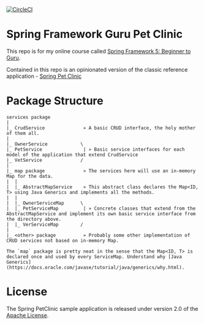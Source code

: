 [![CircleCI](https://circleci.com/gh/springframeworkguru/sfg-pet-clinic.svg?style=svg)](https://circleci.com/gh/springframeworkguru/sfg-pet-clinic)

# Spring Framework Guru Pet Clinic

This repo is for my online course called [Spring Framework 5: Beginner to Guru](https://www.udemy.com/spring-framework-5-beginner-to-guru/?couponCode=GITHUB_SFGPETCLINIC).

Contained in this repo is an opinionated version of the classic reference application - [Spring Pet Clinic](https://github.com/spring-projects/spring-petclinic)

# Package Structure

    services package
    |
    |_ CrudService              » A basic CRUD interface, the holy mother of them all.
    |
    |_ OwnerService            \
    |_ PetService               | » Basic service interfaces for each model of the application that extend CrudService     
    |_ VetService              /
    |
    |_ map package              » The services here will use an in-memory Map for the data.
    |  |
    |  |_ AbstractMapService    » This abstract class declares the Map<ID, T> using Java Generics and implements all the methods.
    |  |
    |  |_ OwnerServiceMap      \
    |  |_ PetServiceMap         | » Concrete classes that extend from the AbstractMapService and implement its own basic service interface from the directory above. 
    |  |_ VerServiceMap        /
    |
    |_ <other> package          » Probably some other implementation of CRUD services not based on in-memory Map.
     
    The `map` package is pretty neat in the sense that the Map<ID, T> is declared once and used by every ServiceMap. Understand why [Java Generics](https://docs.oracle.com/javase/tutorial/java/generics/why.html).

# License

The Spring PetClinic sample application is released under version 2.0 of the [Apache License](http://www.apache.org/licenses/LICENSE-2.0).
